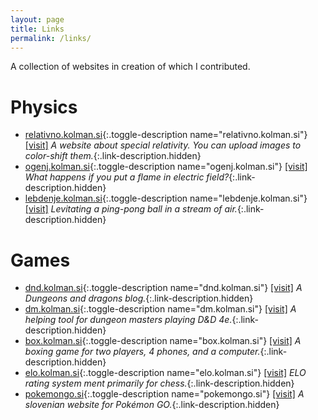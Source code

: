 ```yaml
---
layout: page
title: Links
permalink: /links/
---
```


A collection of websites in creation of which I contributed.

# Physics

* [relativno.kolman.si](#relativno.kolman.si){:.toggle-description name="relativno.kolman.si"} [[visit]](http://relativno.kolman.si)
    *A website about special relativity. You can upload images to color-shift them.*{:.link-description.hidden}
* [ogenj.kolman.si](#ogenj.kolman.si){:.toggle-description name="ogenj.kolman.si"} [[visit]](http://ogenj.kolman.si/)
    *What happens if you put a flame in electric field?*{:.link-description.hidden}
* [lebdenje.kolman.si](#lebdenje.kolman.si){:.toggle-description name="lebdenje.kolman.si"} [[visit]](http://lebdenje.kolman.si/)
    *Levitating a ping-pong ball in a stream of air.*{:.link-description.hidden}

# Games

* [dnd.kolman.si](#dnd.kolman.si){:.toggle-description name="dnd.kolman.si"} [[visit]](http://dnd.kolman.si)
    *A Dungeons and dragons blog.*{:.link-description.hidden}
* [dm.kolman.si](#dm.kolman.si){:.toggle-description name="dm.kolman.si"} [[visit]](http://dm.kolman.si)
    *A helping tool for dungeon masters playing D&amp;D 4e.*{:.link-description.hidden}
* [box.kolman.si](#box.kolman.si){:.toggle-description name="box.kolman.si"} [[visit]](http://box.kolman.si)
    *A boxing game for two players, 4 phones, and a computer.*{:.link-description.hidden}
* [elo.kolman.si](#elo.kolman.si){:.toggle-description name="elo.kolman.si"} [[visit]](http://elo.kolman.si)
    *ELO rating system ment primarily for chess.*{:.link-description.hidden}
* [pokemongo.si](#pokemongo.si){:.toggle-description name="pokemongo.si"} [[visit]](http://pokemongo.si)
    *A slovenian website for Pokémon GO.*{:.link-description.hidden}

<script>
    function toggleDescription(event) {
        event.preventDefault();
        event.target.parentElement.querySelector('.link-description').classList.toggle('hidden');
    }
    document.querySelectorAll('.toggle-description').forEach(function(el){
        el.addEventListener('click', toggleDescription, false);
    });
</script>
